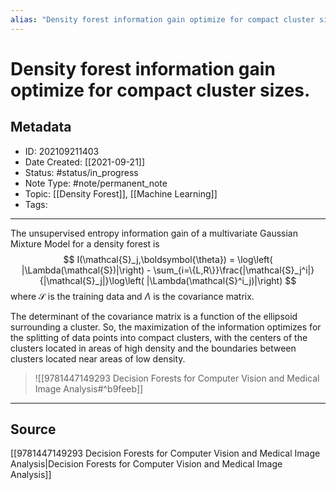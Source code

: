 ```yaml
---
alias: "Density forest information gain optimize for compact cluster sizes."
---
```

# Density forest information gain optimize for compact cluster sizes.
## Metadata
- ID: 202109211403
- Date Created: [[2021-09-21]]
- Status: #status/in_progress
- Note Type: #note/permanent_note
- Topic: [[Density Forest]], [[Machine Learning]]
- Tags: 
---

The unsupervised entropy information gain of a multivariate Gaussian Mixture Model for a density forest is
$$
I(\mathcal{S}_j,\boldsymbol{\theta}) = \log\left( |\Lambda(\mathcal{S})|\right) - \sum_{i=\{L,R\}}\frac{|\mathcal{S}_j^i|}{|\mathcal{S}_j|}\log\left( |\Lambda(\mathcal{S}^i_j)|\right)
$$
where $\mathcal{S}$ is the training data and $\Lambda$ is the covariance matrix.

The determinant of the covariance matrix is a function of the ellipsoid surrounding a cluster. So, the maximization of the information optimizes for the splitting of data points into compact clusters, with the centers of the clusters located in areas of high density and the boundaries between clusters located near areas of low density.
> ![[9781447149293 Decision Forests for Computer Vision and Medical Image Analysis#^b9feeb]]

---
## Source
[[9781447149293 Decision Forests for Computer Vision and Medical Image Analysis|Decision Forests for Computer Vision and Medical Image Analysis]]